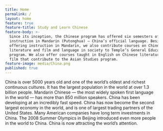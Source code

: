 ```yaml
---
title: Home
permalink: /
layout: home
feature: true
feature-title: Study and Learn Chinese
feature-body: >-
  Since its inception, the Chinese program has offered six semesters of language
  instruction in Mandarin (Putonghua) — China’s official language. Besides
  offering instruction in Mandarin, we also contribute courses on Chinese
  literature and film and language in society to Temple’s General Education
  program. We also offer courses taught in English on Chinese literature and
  film that contribute to the Asian Studies program.
feature-image: media/China.png
published: true
---
```


China is over 5000 years old and one of the world’s oldest and richest continuous cultures. It has the largest population in the world at over 1.3 billion people. Mandarin Chinese — the most widely spoken first language in the world — has more than 850 million speakers. China has been developing at an incredibly fast speed. China has now become the second largest economy in the world, and is one of largest trading partners of the United States. Many American companies have long term investments in China. The 2008 Summer Olympics in Beijing introduced even more people in the world to China. China is now attracting the world’s attention.
